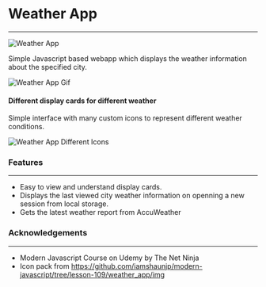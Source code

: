 # Weather App
---
![Weather App](https://user-images.githubusercontent.com/100791797/185409298-d23763f8-16b9-4e77-ba95-640df90f261c.png)

Simple Javascript based webapp which displays the weather information about the specified city.

![Weather App Gif](https://user-images.githubusercontent.com/100791797/185434234-5df9ca8e-5938-4932-a6c8-7d051fecc557.gif)

#### Different display cards for different weather
Simple interface with many custom icons to represent different weather conditions.

![Weather App Different Icons](https://user-images.githubusercontent.com/100791797/185437437-74d4feda-25b8-4f2a-8d46-69ad049c2833.jpg)


### Features
---
- Easy to view and understand display cards.
- Displays the last viewed city weather information on openning a new session from local storage.
- Gets the latest weather report from AccuWeather

### Acknowledgements
---
- Modern Javascript Course on Udemy by The Net Ninja
- Icon pack from https://github.com/iamshaunjp/modern-javascript/tree/lesson-109/weather_app/img
